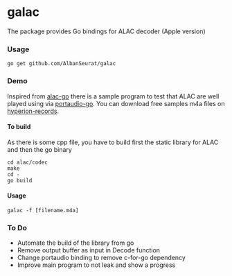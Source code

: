 galac
=======

The package provides Go bindings for ALAC decoder (Apple version)

### Usage 

```
go get github.com/AlbanSeurat/galac
```

### Demo 

Inspired from [alac-go](https://github.com/xlab/alac-go/alac) there is a sample program to test that 
ALAC are well played using via [portaudio-go](https://github.com/xlab/portaudio-go). 
You can download free samples m4a files on [hyperion-records](http://www.hyperion-records.co.uk/testfiles.asp).

#### To build

As there is some cpp file, you have to build first the static library for ALAC and then the go binary 

```
cd alac/codec
make 
cd - 
go build 
```

#### Usage
```
galac -f [filename.m4a]
```

### To Do 

* Automate the build of the library from go
* Remove output buffer as input in Decode function  
* Change portaudio binding to remove c-for-go dependency
* Improve main program to not leak and show a progress